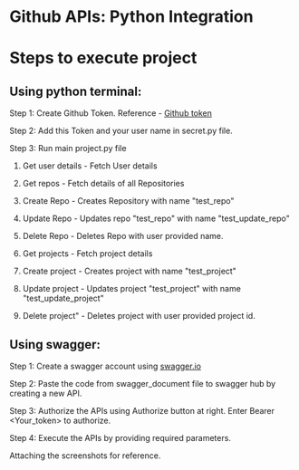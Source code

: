 # Github APIs: Python Integration

# Steps to execute project

## Using python terminal:

Step 1: Create Github Token. Reference - [Github token](https://docs.github.com/en/authentication/keeping-your-account-and-data-secure/creating-a-personal-access-token)
 
Step 2: Add this Token and your user name in secret.py file.

Step 3: Run main project.py file

1. Get user details - Fetch User details

2. Get repos - Fetch details of all Repositories

3. Create Repo - Creates Repository with name "test_repo"

4. Update Repo - Updates repo "test_repo" with name "test_update_repo"

5. Delete Repo - Deletes Repo with user provided name.

6. Get projects - Fetch project details

7. Create project - Creates project with name "test_project"

8. Update project - Updates project "test_project" with name "test_update_project"

9. Delete project" - Deletes project with user provided project id.

## Using swagger:

Step 1: Create a swagger account using [swagger.io](https://swagger.io/)

Step 2: Paste the code from swagger_document file to swagger hub by creating a new API.

Step 3: Authorize the APIs using Authorize button at right. Enter Bearer <Your_token> to authorize.

Step 4: Execute the APIs by providing required parameters.

Attaching the screenshots for reference.